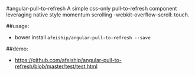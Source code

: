 #angular-pull-to-refresh
A simple css-only pull-to-refresh component leveraging native style momentum scrolling -webkit-overflow-scroll: touch.

##usage:
+ bower install `afeiship/angular-pull-to-refresh --save`



##demo:
+ https://github.com/afeiship/angular-pull-to-refresh/blob/master/test/test.html
